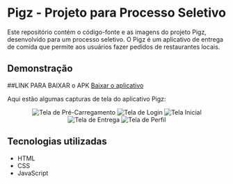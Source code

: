 # Pigz - Projeto para Processo Seletivo

Este repositório contém o código-fonte e as imagens do projeto Pigz, desenvolvido para um processo seletivo. O Pigz é um aplicativo de entrega de comida que permite aos usuários fazer pedidos de restaurantes locais.

## Demonstração

##LINK PARA BAIXAR o APK
<a href="c./image/app-release.apk">Baixar o aplicativo</a>

Aqui estão algumas capturas de tela do aplicativo Pigz:

<div align="center">
  <img alt="Tela de Pré-Carregamento" src="./image/Preload.png" />
  <img alt="Tela de Login" src="./image/Signin.png" />
  <img alt="Tela Inicial" src="./image/Home.png" />
  <img alt="Tela de Entrega" src="./image/delivery.png" />
    <img alt="Tela de Perfil" src="./image/Profile.png" />

</div>

## Tecnologias utilizadas

- HTML
- CSS
- JavaScript

